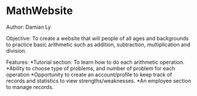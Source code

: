 # MathWebsite
Author: Damian Ly

Objective: To create a website that will people of all ages and backgrounds to practice basic arithmetic such as addition,
subtraction, multiplication and division.

Features:
*Tutorial section: To learn how to do each arithmetic operation.
*Ability to choose type of problems, and number of problem for each operation
*Opportunity to create an account/profile to keep track of records and statistics to view strengths/weaknesses.
*An employee section to manage records.
